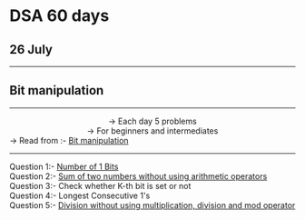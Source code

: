 # DSA 60 days 
## 26 July

<hr>

## Bit manipulation

<hr><center>
-> Each day 5 problems <br>
-> For beginners and intermediates<br></center>
-> Read from :- <a href="https://www.geeksforgeeks.org/all-about-bit-manipulation/">Bit manipulation</a>
<hr>

Question 1:- <a href=" " > Number of 1 Bits</a><br>
 Question 2:- <a href=" " >Sum of two numbers without using arithmetic operators </a><br>
Question 3:- <a href=" " > </a>Check whether K-th bit is set or not<br>
Question 4:- <a href=" " > </a>Longest Consecutive 1's<br>
Question 5:- <a href=" " > Division without using multiplication, division and mod operator</a>
